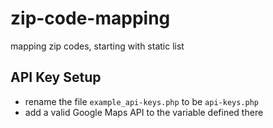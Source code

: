 # zip-code-mapping
mapping zip codes, starting with static list

## API Key Setup
* rename the file `example_api-keys.php` to be `api-keys.php`
* add a valid Google Maps API to the variable defined there